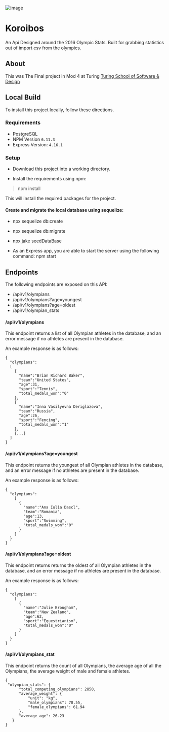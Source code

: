 ![image](https://user-images.githubusercontent.com/46055043/65186987-651fb780-da5a-11e9-8177-113b31eee5d4.png)

# Koroibos
An Api Designed around the 2016 Olympic Stats. Built for grabbing statistics out of import csv from the olympics.

## About 

This was The Final project in Mod 4 at Turing [Turing School of Software & Design](https://turing.io/) 

## Local Build

To install this project locally, follow these directions.

### Requirements
* PostgreSQL
* NPM Version `6.11.3`
* Express Version: `4.16.1`

### Setup

* Download this project into a working directory.

* Install the requirements using npm:
> npm install

  This will install the required packages for the project.

#### Create and migrate the local database using sequelize:
* npx sequelize db:create 
* npx sequelize db:migrate 
* npx jake seedDataBase

* As an Express app, you are able to start the server using the following command:
 npm start

## Endpoints

The following endpoints are exposed on this API:

* /api/v1/olympians
* /api/v1/olympians?age=youngest
* /api/v1/olympians?age=oldest
* /api/v1/olympian_stats

#### /api/v1/olympians
This endpoint returns a list of all Olympian athletes in the database, and an error message if no athletes are present in the database.

An example response is as follows:
```
{
  "olympians":
  [
    {
      "name":"Brian Richard Baker",
      "team":"United States",
      "age":31,
      "sport":"Tennis",
      "total_medals_won":"0"
    },
    {
      "name":"Inna Vasilyevna Deriglazova",
      "team":"Russia",
      "age":26,
      "sport":"Fencing",
      "total_medals_won":"1"
    },
    {...}
  ]
}
```

#### /api/v1/olympians?age=youngest
This endpoint returns the youngest of all Olympian athletes in the database, and an error message if no athletes are present in the database.

An example response is as follows:
```
{
  "olympians":
    [
      {
        "name":"Ana Iulia Dascl",
        "team":"Romania",
        "age":13,
        "sport":"Swimming",
        "total_medals_won":"0"
      }
    ]
  }
}
```


#### /api/v1/olympians?age=oldest
This endpoint returns returns the oldest of all Olympian athletes in the database, and an error message if no athletes are present in the database.

An example response is as follows:
```
{
  "olympians":
    [
      {
        "name":"Julie Brougham",
        "team":"New Zealand",
        "age":62,
        "sport":"Equestrianism",
        "total_medals_won":"0"
      }
    ]
  }
}
```
#### /api/v1/olympians_stat 
This endpoint returns the count of all Olympians, the average age of all the Olympians, the average weight of male and female 
athletes. 
```
{
 "olympian_stats": {
      "total_competing_olympians": 2850,
      "average_weight": {
          "unit": "kg",
          "male_olympians": 78.55,
          "female_olympians": 61.94
      },
      "average_age": 26.23
   }
}
```

